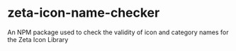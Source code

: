 # zeta-icon-name-checker
An NPM package used to check the validity of icon and category names for the Zeta Icon Library 
